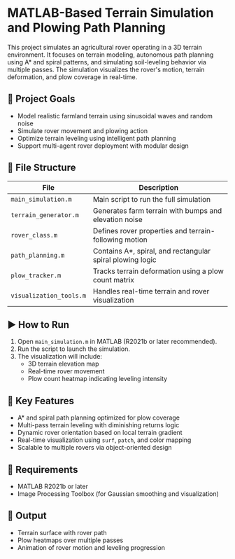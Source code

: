 # MATLAB-Based Terrain Simulation and Plowing Path Planning

This project simulates an agricultural rover operating in a 3D terrain environment. It focuses on terrain modeling, autonomous path planning using A* and spiral patterns, and simulating soil-leveling behavior via multiple passes. The simulation visualizes the rover's motion, terrain deformation, and plow coverage in real-time.

## 📌 Project Goals
- Model realistic farmland terrain using sinusoidal waves and random noise
- Simulate rover movement and plowing action
- Optimize terrain leveling using intelligent path planning
- Support multi-agent rover deployment with modular design

## 📁 File Structure
| File | Description |
|------|-------------|
| `main_simulation.m` | Main script to run the full simulation |
| `terrain_generator.m` | Generates farm terrain with bumps and elevation noise |
| `rover_class.m` | Defines rover properties and terrain-following motion |
| `path_planning.m` | Contains A*, spiral, and rectangular spiral plowing logic |
| `plow_tracker.m` | Tracks terrain deformation using a plow count matrix |
| `visualization_tools.m` | Handles real-time terrain and rover visualization |

## ▶️ How to Run
1. Open `main_simulation.m` in MATLAB (R2021b or later recommended).
2. Run the script to launch the simulation.
3. The visualization will include:
   - 3D terrain elevation map
   - Real-time rover movement
   - Plow count heatmap indicating leveling intensity

## 🧠 Key Features
- A* and spiral path planning optimized for plow coverage
- Multi-pass terrain leveling with diminishing returns logic
- Dynamic rover orientation based on local terrain gradient
- Real-time visualization using `surf`, `patch`, and color mapping
- Scalable to multiple rovers via object-oriented design

## 🔧 Requirements
- MATLAB R2021b or later
- Image Processing Toolbox (for Gaussian smoothing and visualization)

## 📸 Output
- Terrain surface with rover path
- Plow heatmaps over multiple passes
- Animation of rover motion and leveling progression

